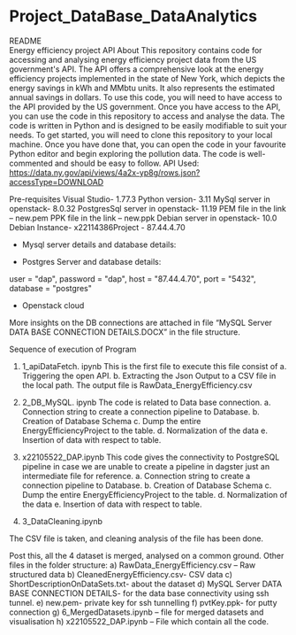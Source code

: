 # Project_DataBase_DataAnalytics
README  
Energy efficiency project API
About
This repository contains code for accessing and analysing energy efficiency project data from the US government's API. The API offers a comprehensive look at the energy efficiency projects implemented in the state of New York, which depicts the energy savings in kWh and MMbtu units. It also represents the estimated annual savings in dollars. 
To use this code, you will need to have access to the API provided by the US government. Once you have access to the API, you can use the code in this repository to access and analyse the data. The code is written in Python and is designed to be easily modifiable to suit your needs.
To get started, you will need to clone this repository to your local machine. Once you have done that, you can open the code in your favourite Python editor and begin exploring the pollution data. The code is well-commented and should be easy to follow.
API Used:
https://data.ny.gov/api/views/4a2x-yp8g/rows.json?accessType=DOWNLOAD

Pre-requisites
Visual Studio- 1.77.3
Python version- 3.11
MySql server in openstack- 8.0.32
PostgresSql server in openstack- 11.19
PEM file in the link – new.pem
PPK file in the link – new.ppk
Debian server in openstack- 10.0
Debian Instance- x22114386Project - 87.44.4.70


-	Mysql server details and database details:

 

-	Postgres Server and database details:

user = "dap",
password = "dap",
host = "87.44.4.70",
port = "5432",
database = "postgres"


-	Openstack cloud

 


More insights on the DB connections are attached in file “MySQL Server DATA BASE CONNECTION DETAILS.DOCX” in the file structure.

Sequence of execution of Program
01.	1_apiDataFetch. ipynb
This is the first file to execute this file consist of
a. Triggering the open API. 
b. Extracting the Json Output to a CSV file in the local path. The output file is RawData_EnergyEfficiency.csv

02.	2_DB_MySQL. ipynb
The code is related to Data base connection.
a. Connection string to create a connection pipeline to Database.
b. Creation of Database Schema
c. Dump the entire EnergyEfficiencyProject to the table.
d. Normalization of the data
e. Insertion of data with respect to table.

03.	x22105522_DAP.ipynb
This code gives the connectivity to PostgreSQL pipeline in case we are unable to create a pipeline in dagster just an intermediate file for reference.
a. Connection string to create a connection pipeline to Database.
b. Creation of Database Schema
c. Dump the entire EnergyEfficiencyProject to the table.
d. Normalization of the data
e. Insertion of data with respect to table.


04.	3_DataCleaning.ipynb

The CSV file is taken, and cleaning analysis of the file has been done.


Post this, all the 4 dataset is merged, analysed on a common ground.
Other files in the folder structure:
a)	RawData_EnergyEfficiency.csv – Raw structured data
b)	CleanedEnergyEfficiency.csv- CSV data
c)	ShortDescriptionOnDataSets.txt- about the dataset 
d)	MySQL Server DATA BASE CONNECTION DETAILS- for the data base connectivity using ssh tunnel.
e)	new.pem- private key for ssh tunnelling
f)	pvtKey.ppk- for putty connection 
g)	6_MergedDatasets.ipynb – file for merged datasets and visualisation
h)	x22105522_DAP.ipynb – File which contain all the code.


